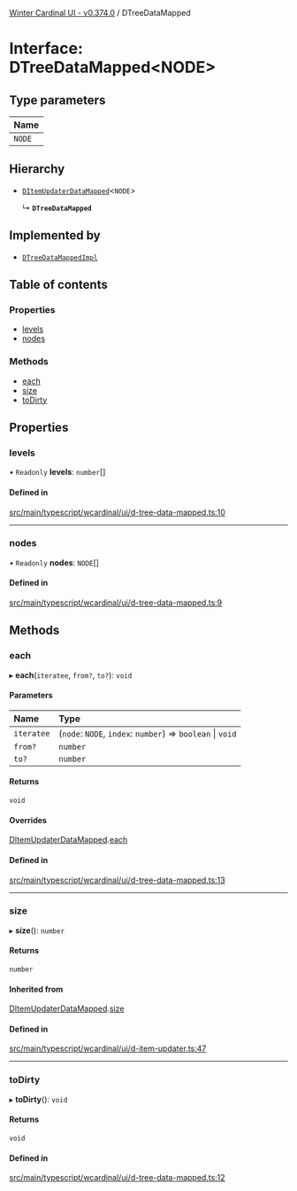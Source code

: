 [Winter Cardinal UI - v0.374.0](../index.md) / DTreeDataMapped

# Interface: DTreeDataMapped\<NODE\>

## Type parameters

| Name |
| :------ |
| `NODE` |

## Hierarchy

- [`DItemUpdaterDataMapped`](DItemUpdaterDataMapped.md)\<`NODE`\>

  ↳ **`DTreeDataMapped`**

## Implemented by

- [`DTreeDataMappedImpl`](../classes/DTreeDataMappedImpl.md)

## Table of contents

### Properties

- [levels](DTreeDataMapped.md#levels)
- [nodes](DTreeDataMapped.md#nodes)

### Methods

- [each](DTreeDataMapped.md#each)
- [size](DTreeDataMapped.md#size)
- [toDirty](DTreeDataMapped.md#todirty)

## Properties

### levels

• `Readonly` **levels**: `number`[]

#### Defined in

[src/main/typescript/wcardinal/ui/d-tree-data-mapped.ts:10](https://github.com/winter-cardinal/winter-cardinal-ui/blob/v0.310.1/src/main/typescript/wcardinal/ui/d-tree-data-mapped.ts#L10)

___

### nodes

• `Readonly` **nodes**: `NODE`[]

#### Defined in

[src/main/typescript/wcardinal/ui/d-tree-data-mapped.ts:9](https://github.com/winter-cardinal/winter-cardinal-ui/blob/v0.310.1/src/main/typescript/wcardinal/ui/d-tree-data-mapped.ts#L9)

## Methods

### each

▸ **each**(`iteratee`, `from?`, `to?`): `void`

#### Parameters

| Name | Type |
| :------ | :------ |
| `iteratee` | (`node`: `NODE`, `index`: `number`) => `boolean` \| `void` |
| `from?` | `number` |
| `to?` | `number` |

#### Returns

`void`

#### Overrides

[DItemUpdaterDataMapped](DItemUpdaterDataMapped.md).[each](DItemUpdaterDataMapped.md#each)

#### Defined in

[src/main/typescript/wcardinal/ui/d-tree-data-mapped.ts:13](https://github.com/winter-cardinal/winter-cardinal-ui/blob/v0.310.1/src/main/typescript/wcardinal/ui/d-tree-data-mapped.ts#L13)

___

### size

▸ **size**(): `number`

#### Returns

`number`

#### Inherited from

[DItemUpdaterDataMapped](DItemUpdaterDataMapped.md).[size](DItemUpdaterDataMapped.md#size)

#### Defined in

[src/main/typescript/wcardinal/ui/d-item-updater.ts:47](https://github.com/winter-cardinal/winter-cardinal-ui/blob/v0.310.1/src/main/typescript/wcardinal/ui/d-item-updater.ts#L47)

___

### toDirty

▸ **toDirty**(): `void`

#### Returns

`void`

#### Defined in

[src/main/typescript/wcardinal/ui/d-tree-data-mapped.ts:12](https://github.com/winter-cardinal/winter-cardinal-ui/blob/v0.310.1/src/main/typescript/wcardinal/ui/d-tree-data-mapped.ts#L12)
